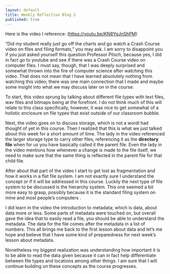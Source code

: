 ```yaml
---
layout: default
title: Weekly Reflective Blog 2
published: true
---
```


Here is the video I reference:
(https://youtu.be/KN8YgJnShPM)

“Did my student really just go off the charts and go watch a Crash Course video on files and filing formats,” you may ask.
 I am sorry to disappoint you if you just asked yourself this question Professor Pilsch, because yes, I did in fact go to youtube and see if there was a Crash Course video on computer files.
I must say, though, that I was deeply surprised and somewhat thrown into the fire of computer science after watching this video. 
That does not mean that I have learned absolutely nothing from watching this video; there was one main connection that I made and maybe some insight into what we may discuss later on in the course.

To start, this video sprung by talking about different file types with text files, wav files and bitmaps being at the forefront.
I do not think much of this will relate to this class specifically, however, it was nice to get somewhat of a holistic enclosure on file types that exist outside of our classroom bubble.

Next, the video goes on to discuss storage, which is not a wordI had thought of yet in this course.
Then I realized that this is what we just talked about this week for a short amount of time.
The lady in the video referenced the larger storage type to carry other files, referencing it as the **directory file** when for us you have basically called it the parent file.
Even the lady in the video mentions how whenever a change is made to the file itself, we need to make sure that the same thing is reflected in the parent file for that child file. 

After about that part of the video I start to get lost as fragmentation and how it works in a flat file system. I am not exactly sure I understand the concept or if it will be addressed in this course.
Luckily the next type of file system to be discussed is the hierarchy system.
This one seemed a bit more easy to grasp, possibly because it is the standard filing system on mine and most people’s computers .

I did learn in the video the introduction to metadata; which is data, about data more or less.
Some parts of metadata were touched on, but overall gave the idea that to easily read a file, you should be able to understand the metadata.
The data for the file comes after the metadata in a list of numbers.
This all brings me back to the first lesson about data and let’s me hope and believe that I have some kind of preparedness for next week’s lesson about metadata. 

Nonetheless my biggest realization was understanding how important it is to be able to read the data given because it can in fact help differentiate between file types and locations among other things.
I am sure that I will continue building on these concepts as the course progresses.
